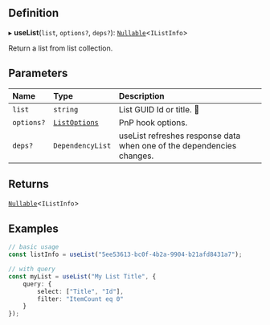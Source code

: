 ## Definition

▸ **useList**(`list`, `options?`, `deps?`): [`Nullable`](../Types/NullableT.md)<`IListInfo`\>

Return a list from list collection.

## Parameters

| Name | Type | Description |
| :------ | :------ | :------ |
| `list` | `string` | List GUID Id or title. <ToolTip text="Changing the value refreshes response data.">🚩</ToolTip> |
| `options?` | [`ListOptions`](../Interfaces/ListOptions.md) | PnP hook options. |
| `deps?` | `DependencyList` | useList refreshes response data when one of the dependencies changes. |

## Returns

[`Nullable`](../Types/NullableT.md)<`IListInfo`\>

## Examples

```typescript
// basic usage
const listInfo = useList("5ee53613-bc0f-4b2a-9904-b21afd8431a7");

// with query
const myList = useList("My List Title", {
	query: {
		select: ["Title", "Id"],
		filter: "ItemCount eq 0"
	}
});
```
